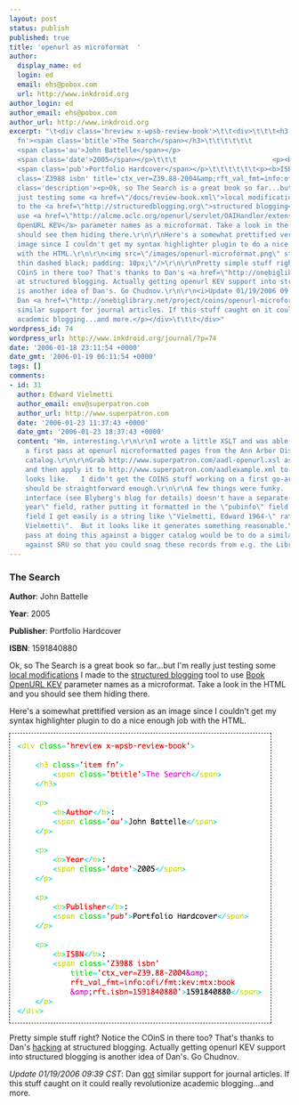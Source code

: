 ```yaml
---
layout: post
status: publish
published: true
title: 'openurl as microformat  '
author:
  display_name: ed
  login: ed
  email: ehs@pobox.com
  url: http://www.inkdroid.org
author_login: ed
author_email: ehs@pobox.com
author_url: http://www.inkdroid.org
excerpt: "\t<div class='hreview x-wpsb-review-book'>\t\t<div>\t\t\t<h3 class='item
  fn'><span class='btitle'>The Search</span></h3>\t\t\t\t\t\t                        <p><b>Author</b>:
  <span class='au'>John Battelle</span></p>                                                <p><b>Year</b>:
  <span class='date'>2005</span></p>\t\t\t                        <p><b>Publisher</b>:
  <span class='pub'>Portfolio Hardcover</span></p>\t\t\t\t\t\t<p><b>ISBN</b>: <span
  class='Z3988 isbn' title='ctx_ver=Z39.88-2004&amp;rft_val_fmt=info:ofi/fmt:kev:mtx:book&amp;rft.isbn=1591840880'>1591840880</span></p>\t\t</div>\t\t<div
  class='description'><p>Ok, so The Search is a great book so far...but I'm really
  just testing some <a href=\"/docs/review-book.xml\">local modifications</a> I made
  to the <a href=\"http://structuredblogging.org\">structured blogging</a> tool to
  use <a href=\"http://alcme.oclc.org/openurl/servlet/OAIHandler/extension?verb=GetMetadata&metadataPrefix=mtx&identifier=info:ofi/fmt:kev:mtx:book\">Book
  OpenURL KEV</a> parameter names as a microformat. Take a look in the HTML and you
  should see them hiding there.\r\n\r\nHere's a somewhat prettified version as an
  image since I couldn't get my syntax highlighter plugin to do a nice enough job
  with the HTML.\r\n\r\n<img src=\"/images/openurl-microformat.png\" style=\"border:
  thin dashed black; padding: 10px;\"/>\r\n\r\nPretty simple stuff right? Notice the
  COinS in there too? That's thanks to Dan's <a href=\"http://onebiglibrary.net/node/14\">hacking</a>
  at structured blogging. Actually getting openurl KEV support into structured blogging
  is another idea of Dan's. Go Chudnov.\r\n\r\n<i>Update 01/19/2006 09:39 CST</i>:
  Dan <a href=\"http://onebiglibrary.net/project/coins/openurl-microformat-for-journals\">got</a>
  similar support for journal articles. If this stuff caught on it could really revolutionize
  academic blogging...and more.</p></div>\t\t\t</div>"
wordpress_id: 74
wordpress_url: http://www.inkdroid.org/journal/?p=74
date: '2006-01-18 23:11:54 +0000'
date_gmt: '2006-01-19 06:11:54 +0000'
tags: []
comments:
- id: 31
  author: Edward Vielmetti
  author_email: emv@superpatron.com
  author_url: http://www.superpatron.com
  date: '2006-01-23 11:37:43 +0000'
  date_gmt: '2006-01-23 18:37:43 +0000'
  content: "Hm, interesting.\r\n\r\nI wrote a little XSLT and was able to generate
    a first pass at openurl microformatted pages from the Ann Arbor District Library's
    catalog.\r\n\r\nGrab http://www.superpatron.com/aadl-openurl.xsl as the stylesheet,
    and then apply it to http://www.superpatron.com/aadlexample.xml to see what it
    looks like.   I didn't get the COINS stuff working on a first go-around, but it
    should be straightforward enough.\r\n\r\nA few things were funky.  The AADL REST
    interface (see Blyberg's blog for details) doesn't have a separate \"publication
    year\" field, rather putting it formatted in the \"pubinfo\" field.  The \"author\"
    field I get easily is a string like \"Vielmetti, Edward 1964-\" rather than \"Edward
    Vielmetti\".  But it looks like it generates something reasonable.\r\n\r\nA second
    pass at doing this against a bigger catalog would be to do a similar transform
    against SRU so that you could snag these records from e.g. the Library of Congress."
---
```


<div class='hreview x-wpsb-review-book'>
<div>
<h3 class='item fn'><span class='btitle'>The Search</span></h3>
<p><b>Author</b>: <span class='au'>John Battelle</span></p>
<p><b>Year</b>: <span class='date'>2005</span></p>
<p><b>Publisher</b>: <span class='pub'>Portfolio Hardcover</span></p>
<p><b>ISBN</b>: <span class='Z3988 isbn' title='ctx_ver=Z39.88-2004&amp;rft_val_fmt=info:ofi/fmt:kev:mtx:book&amp;rft.isbn=1591840880'>1591840880</span></p>
</p></div>
<div class='description'>
<p>Ok, so The Search is a great book so far...but I'm really just testing some <a href="/docs/review-book.xml">local modifications</a> I made to the <a href="http://structuredblogging.org">structured blogging</a> tool to use <a href="http://alcme.oclc.org/openurl/servlet/OAIHandler/extension?verb=GetMetadata&metadataPrefix=mtx&identifier=info:ofi/fmt:kev:mtx:book">Book OpenURL KEV</a> parameter names as a microformat. Take a look in the HTML and you should see them hiding there.</p>
<p>Here's a somewhat prettified version as an image since I couldn't get my syntax highlighter plugin to do a nice enough job with the HTML.</p>
<p><img src="/images/openurl-microformat.png" style="border: thin dashed black; padding: 10px;"/></p>
<p>Pretty simple stuff right? Notice the COinS in there too? That's thanks to Dan's <a href="http://onebiglibrary.net/node/14">hacking</a> at structured blogging. Actually getting openurl KEV support into structured blogging is another idea of Dan's. Go Chudnov.</p>
<p><i>Update 01/19/2006 09:39 CST</i>: Dan <a href="http://onebiglibrary.net/project/coins/openurl-microformat-for-journals">got</a> similar support for journal articles. If this stuff caught on it could really revolutionize academic blogging...and more.</p>
</div></div>
<p><script type="application/x-subnode; charset=utf-8"><br />
       <!-- the following is structured blog data for machine readers. --><br />
       <subnode xmlns:data-view="http://www.w3.org/2003/g/data-view#" data-view:transformation="http://structuredblogging.org/subnode-to-rdf-interpreter.xsl" xmlns="http://www.structuredblogging.org/xmlns#subnode"><br />
       	    <xml-structured-blog-entry xmlns="http://www.structuredblogging.org/xmlns"><br />
       		    <generator id="wpsb-1" type="x-wpsb-post" version="1"/><review type="review/book"><subject name="The Search" author="John Battelle" year="2005" publisher="Portfolio Hardcover" isbn="1591840880"/><rating max="5" min="0"/><description>Ok, so The Search is a great book so far...but I'm really just testing some &lt;a href=&quot;/docs/review-book.xml&quot;&gt;local modifications&lt;/a&gt; I made to the &lt;a href=&quot;http://structuredblogging.org&quot;&gt;structured blogging&lt;/a&gt; tool to use &lt;a href=&quot;http://alcme.oclc.org/openurl/servlet/OAIHandler/extension?verb=GetMetadata&amp;metadataPrefix=mtx&amp;identifier=info:ofi/fmt:kev:mtx:book&quot;&gt;Book OpenURL KEV&lt;/a&gt; parameter names as a microformat. Take a look in the HTML and you should see them hiding there.</p>
<p>Here's a somewhat prettified version as an image since I couldn't get my syntax highlighter plugin to do a nice enough job with the HTML.</p>
<p>&lt;img src=&quot;/images/openurl-microformat.png&quot; style=&quot;border: thin dashed black; padding: 10px;&quot;/&gt;</p>
<p>Pretty simple stuff right? Notice the COinS in there too? That's thanks to Dan's &lt;a href=&quot;http://onebiglibrary.net/node/14&quot;&gt;hacking&lt;/a&gt; at structured blogging. Actually getting openurl KEV support into structured blogging is another idea of Dan's. Go Chudnov.</p>
<p>&lt;i&gt;Update 01/19/2006 09:39 CST&lt;/i&gt;: Dan &lt;a href=&quot;http://onebiglibrary.net/project/coins/openurl-microformat-for-journals&quot;&gt;got&lt;/a&gt; similar support for journal articles. If this stuff caught on it could really revolutionize academic blogging...and more.</description></review><br />
       	    </xml-structured-blog-entry><br />
       </subnode><br />
       </script></p>
